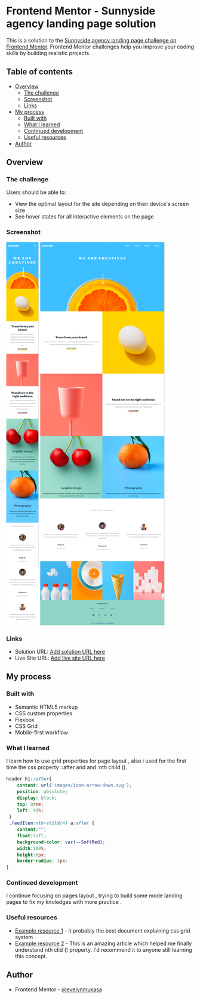 # Frontend Mentor - Sunnyside agency landing page solution

This is a solution to the [Sunnyside agency landing page challenge on Frontend Mentor](https://www.frontendmentor.io/challenges/sunnyside-agency-landing-page-7yVs3B6ef). Frontend Mentor challenges help you improve your coding skills by building realistic projects.

## Table of contents

- [Overview](#overview)
  - [The challenge](#the-challenge)
  - [Screenshot](#screenshot)
  - [Links](#links)
- [My process](#my-process)
  - [Built with](#built-with)
  - [What I learned](#what-i-learned)
  - [Continued development](#continued-development)
  - [Useful resources](#useful-resources)
- [Author](#author)

## Overview

### The challenge

Users should be able to:

- View the optimal layout for the site depending on their device's screen size
- See hover states for all interactive elements on the page

### Screenshot

![](./screenShots/mobileShot.png)
![](./screenShots/desktopShot.png)

### Links

- Solution URL: [Add solution URL here](https://www.frontendmentor.io/solutions/sunny-agency-landing-page-aJam_k387q)
- Live Site URL: [Add live site URL here](https://sunnyside-agency-landing-page-cyan.vercel.app/)

## My process

### Built with

- Semantic HTML5 markup
- CSS custom properties
- Flexbox
- CSS Grid
- Mobile-first workflow
### What I learned

I learn how to use grid properties for page layout , also i used for the first time the css property ::after and and :nth child ().


```css
header h1::after{
    content: url('images/icon-arrow-down.svg');
    position: absolute;
    display: block;
    top: 8rem;
    left: 48%;
 }
 .feedItem:nth-child(4) a:after { 
    content:""; 
    float:left; 
    background-color: var(--SoftRed); 
    width:100%; 
    height:6px; 
    border-radius: 3px;
}
```
### Continued development
 I continue focusing on pages layout , trying to build some mode landing pages to fix my knoledges with more practice .

### Useful resources

- [Example resource 1](https://developer.mozilla.org/en-US/docs/Web/CSS/CSS_Grid_Layout) - it probably the best document explaining css grid system .
- [Example resource 2](https://developer.mozilla.org/en-US/docs/Web/CSS/:nth-child) - This is an amazing article which helped me finally understand nth clid () property. I'd recommend it to anyone still learning this concept.

## Author
- Frontend Mentor - [@evelynmukasa](https://www.frontendmentor.io/profile/evelynmukasa)


